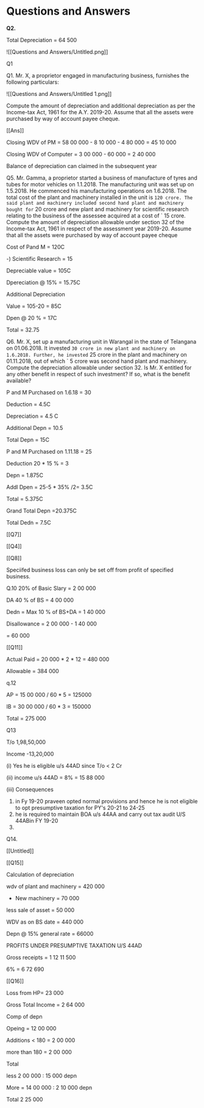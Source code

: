 # Questions and Answers

**Q2.**

Total Depreciation = 64 500

 

![[Questions and Answers/Untitled.png]]

Q1

Q1. Mr. X, a proprietor engaged in manufacturing business, furnishes the following particulars:

![[Questions and Answers/Untitled 1.png]]

Compute the amount of depreciation and additional depreciation as per the Income-tax Act, 1961 for the A.Y. 2019-20. Assume that all the assets were purchased by way of account payee cheque.

[[Ans]]

Closing WDV of PM = 58 00 000 - 8 10 000 - 4 80 000  = 45 10 000

Closing WDV of Computer  =  3 00 000 - 60 000 = 2 40 000

Balance of depreciation can claimed in the subsequent year

Q5. Mr. Gamma, a proprietor started a business of manufacture of tyres and tubes for motor vehicles on 1.1.2018. The manufacturing unit was set up on 1.5.2018. He commenced his manufacturing operations on 1.6.2018. The total cost of the plant and machinery installed in the unit is `120 crore. The said plant and machinery included second hand plant and machinery bought for` 20 crore and new plant and machinery for scientific research relating to the business of the assessee acquired at a cost of ` 15 crore.
Compute the amount of depreciation allowable under section 32 of the Income-tax Act, 1961 in respect of the assessment year 2019-20. Assume that all the assets were purchased by way of account payee cheque

Cost of Pand M                            =           120C

-) Scientific Research                   =             15

Depreciable value                         =            105C

Dpereciation @ 15%                     =            15.75C

Additional Depreciation

Value = 105-20 = 85C

Dpen @ 20 % = 17C

Total = 32.75

Q6. Mr. X, set up a manufacturing unit in Warangal in the state of Telangana on 01.06.2018. It invested `30 crore in new plant and machinery on 1.6.2018. Further, he invested` 25 crore in the plant and machinery on 01.11.2018, out of which ` 5 crore was second hand plant and machinery. Compute the depreciation allowable under section 32. Is Mr. X entitled for any other benefit in respect of such investment? If so, what is the benefit available?

P and M Purchased on 1.6.18 = 30

Deduction = 4.5C

Depreciation = 4.5 C

Additional Depn = 10.5

Total Depn = 15C

P and M Purchased on 1.11.18 = 25

Deduction 20 * 15 % = 3

Depn = 1.875C

Addl Dpen = 25-5 * 35% /2= 3.5C

Total = 5.375C

Grand Total Depn =20.375C

Total Dedn =  7.5C

[[Q7]]

[[Q4]]

[[Q8]]

Speciifed business loss can only be set off from profit of specified business.

Q.10 20% of Basic Slary = 2 00 000

DA 40 % of BS = 4 00 000

Dedn = Max 10 % of BS+DA = 1 40 000

Disallowance = 2 00 000 - 1 40 000

= 60 000

[[Q11]]

Actual Paid  = 20 000 * 2 * 12 = 480 000

Allowable = 384 000 

q.12

AP = 15 00 000 / 60 * 5 = 125000

IB = 30 00 000 / 60 * 3 = 150000

Total = 275 000

Q13

T/o 1,98,50,000

Income -13,20,000

(i) Yes he is eligible u/s 44AD since T/o < 2 Cr

(ii) income u/s 44AD = 8% = 15 88 000

(iii) Consequences 

1. in Fy 19-20 praveen opted normal provisions and hence he is not eligible to opt presumptive taxation for PY's 20-21 to 24-25
2. he is required to maintain BOA u/s 44AA and carry out tax audit U/S 44ABin FY 19-20
3. 

Q14.

[[Untitled]]

[[Q15]]

Calculation  of depreciation 

wdv of plant and machinery  = 420 000

- New machinery = 70 000

less sale of asset = 50 000

WDV as on BS date = 440 000

Depn @ 15% general rate = 66000

PROFITS UNDER PRESUMPTIVE TAXATION U/S 44AD 

Gross receipts =  1 12 11 500

6% = 6 72 690

[[Q16]]

Loss from HP= 23 000

Gross Total Income = 2 64 000

Comp of depn

Opeing = 12 00 000

Additions < 180 = 2 00 000

more than 180 = 2 00 000

Total

less  2 00 000 : 15 000 depn

More = 14 00 000 : 2 10 000 depn

Total 2 25 000